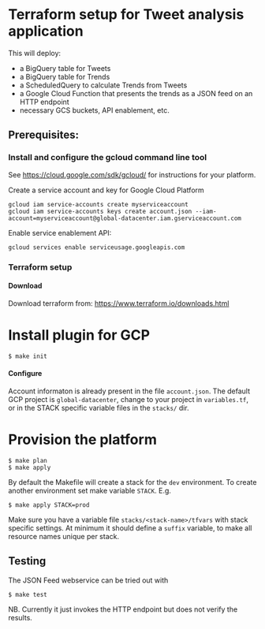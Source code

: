 # Terraform setup for Tweet analysis application

This will deploy:
* a BigQuery table for Tweets
* a BigQuery table for Trends
* a ScheduledQuery to calculate Trends from Tweets
* a Google Cloud Function that presents the trends as a JSON feed on an HTTP endpoint
* necessary GCS buckets, API enablement, etc.

## Prerequisites:

### Install and configure the gcloud command line tool

See https://cloud.google.com/sdk/gcloud/ for instructions for your platform.

Create a service account and key for Google Cloud Platform
```
gcloud iam service-accounts create myserviceaccount
gcloud iam service-accounts keys create account.json --iam-account=myserviceaccount@global-datacenter.iam.gserviceaccount.com
```

Enable service enablement API:
```
gcloud services enable serviceusage.googleapis.com
```

### Terraform setup

#### Download

Download terraform from: https://www.terraform.io/downloads.html

# Install plugin for GCP

```
$ make init
```

#### Configure

Account informaton is already present in the file `account.json`.
The default GCP project is `global-datacenter`, change to your project in `variables.tf`, or in the STACK specific variable files in the `stacks/` dir.

# Provision the platform

```
$ make plan
$ make apply
```

By default the Makefile will create a stack for the `dev` environment. To create another environment set make variable `STACK`. E.g.

```
$ make apply STACK=prod
```

Make sure you have a variable file `stacks/<stack-name>/tfvars` with stack specific settings. At minimum it should define a `suffix` variable, to make all resource names unique per stack.

## Testing
The JSON Feed webservice can be tried out with

```
$ make test
```

NB. Currently it just invokes the HTTP endpoint but does not verify the results.
